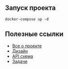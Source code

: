 ## Запуск проекта

```
docker-compose up -d
```

## Полезные ссылки
- [Все о проекте](https://miro.com/app/board/uXjVJHNB2Tk=/?share_link_id=579119567589)
-  [Дизайн](https://www.figma.com/design/O9QBqI67z2rQc7noZ3ZopS/Untitled?node-id=0-1&p=f&t=Flgizmfoez9qSmDl-0)
- [API схема](https://app.apidog.com/project/1073745)
- [Задачи](https://github.com/users/DmitryGolub/projects/1/views/1)

